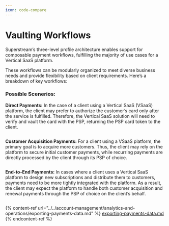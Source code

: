 ```yaml
---
icon: code-compare
---
```


# Vaulting Workflows

Superstream’s three-level profile architecture enables support for composable payment workflows, fulfilling the majority of use cases for a Vertical SaaS platform.&#x20;

These workflows can be modularly organized to meet diverse business needs and provide flexibility based on client requirements. Here’s a breakdown of key workflows:

### Possible Scenerios:

**Direct Payments:** In the case of a client using a Vertical SaaS (VSaaS) platform, the client may prefer to authorize the customer’s card only after the service is fulfilled. Therefore, the Vertical SaaS solution will need to verify and vault the card with the PSP, returning the PSP card token to the client.

<figure><img src="../../../.gitbook/assets/Screenshot 2024-11-06 at 2.31.01 AM.png" alt=""><figcaption></figcaption></figure>

**Customer Acquisition Payments:** For a client using a VSaaS platform, the primary goal is to acquire more customers. Thus, the client may rely on the platform to secure initial customer payments, while recurring payments are directly processed by the client through its PSP of choice.

<figure><img src="../../../.gitbook/assets/Screenshot 2024-11-06 at 2.31.30 AM.png" alt=""><figcaption></figcaption></figure>

**End-to-End Payments:** In cases where a client uses a Vertical SaaS platform to design new subscriptions and distribute them to customers, payments need to be more tightly integrated with the platform. As a result, the client may expect the platform to handle both customer acquisition and renewal payments through the PSP of choice on the client’s behalf.

<figure><img src="../../../.gitbook/assets/Screenshot 2024-11-06 at 2.31.56 AM.png" alt=""><figcaption></figcaption></figure>

{% content-ref url="../../account-management/analytics-and-operations/exporting-payments-data.md" %}
[exporting-payments-data.md](../../account-management/analytics-and-operations/exporting-payments-data.md)
{% endcontent-ref %}
